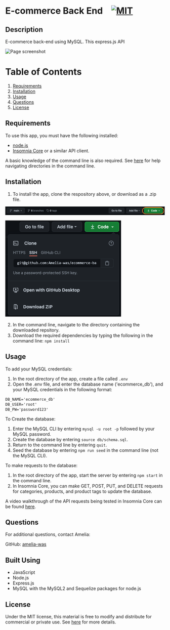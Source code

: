 # E-commerce Back End &nbsp;&nbsp;&nbsp;[![MIT](https://img.shields.io/badge/license-MIT-yellow?style=for-the-badge)](https://shields.io/)

## Description

E-commerce back-end using MySQL. This express.js API 

![Page screenshot](./assets/images/page-screenshot.png)

# Table of Contents
1. [Requirements](#requirements)
2. [Installation](#installation)
3. [Usage](#usage)
4. [Questions](#questions)
5. [License](#license)

## Requirements
To use this app, you must have the following installed:
- [node.js](https://nodejs.org/en/)
- [Insomnia Core](https://insomnia.rest/products/insomnia) or a similar API client.

A basic knowledge of the command line is also required. See [here](https://datacarpentry.org/shell-genomics/02-the-filesystem/index.html) for help navigating directories in the command line.

## Installation

1. To install the app, clone the respository above, or download as a .zip file.

![Image of download button](./assets/images/installation-1.png)

![Download options](./assets/images/installation-2.png)

2. In the command line, navigate to the directory containing the downloaded repsitory.
3. Download the required dependencies by typing the following in the command line: `npm install`

## Usage
To add your MySQL credentials:
1. In the root directory of the app, create a file called `.env`
2. Open the .env file, and enter the database name ('ecommerce_db'), and your MySQL credentials in the following format: 

```
DB_NAME='ecommerce_db'
DB_USER='root'
DB_PW='password123'
```

To Create the database:
1. Enter the MySQL CLI by entering `mysql -u root -p` followed by your MySQL password.
2. Create the database by entering `source db/schema.sql`.
3. Return to the command line by entering `quit`.
4. Seed the database by entering `npm run seed` in the command line (not the MySQL CLI).

To make requests to the database:
1. In the root directory of the app, start the server by entering `npm start` in the command line.
2. In Insomnia Core, you can make GET, POST, PUT, and DELETE requests for categories, products, and product tags to update the database.

A video walkthrough of the API requests being tested in Insomnia Core can be found [here](https://drive.google.com/file/d/1f4tVzQpUijBDjdZnTxcCW1WMFDQNAxcE/view?usp=sharing).

## Questions
For additional questions, contact Amelia:

GitHub: [amelia-was](https://github.com/amelia-was)

## Built Using
- JavaScript
- Node.js
- Express.js
- MySQL with the MySQL2 and Sequelize packages for node.js

## License
Under the MIT license, this material is free to modify and distribute for commercial or private use. See [here](https://opensource.org/licenses/MIT) for more details.
